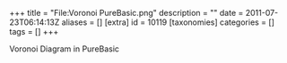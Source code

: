 +++
title = "File:Voronoi PureBasic.png"
description = ""
date = 2011-07-23T06:14:13Z
aliases = []
[extra]
id = 10119
[taxonomies]
categories = []
tags = []
+++

Voronoi Diagram in PureBasic
